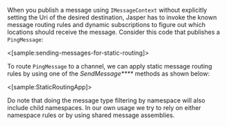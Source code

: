 <!--title:Routing Messages-->

When you publish a message using `IMessageContext` without explicitly setting the Uri of the desired 
destination, Jasper has to invoke the known message routing rules and dynamic subscriptions to
figure out which locations should receive the message. Consider this code that publishes a
`PingMessage`:

<[sample:sending-messages-for-static-routing]>

To route `PingMessage` to a channel, we can apply static message routing rules by using one of the 
_SendMessage****_ methods as shown below:

<[sample:StaticRoutingApp]>

Do note that doing the message type filtering by namespace will also include child namespaces. In
our own usage we try to rely on either namespace rules or by using shared message assemblies. 
